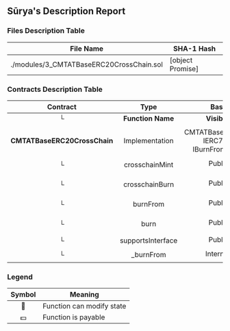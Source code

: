 ## Sūrya's Description Report

### Files Description Table


|  File Name  |  SHA-1 Hash  |
|-------------|--------------|
| ./modules/3_CMTATBaseERC20CrossChain.sol | [object Promise] |


### Contracts Description Table


|  Contract  |         Type        |       Bases      |                  |                 |
|:----------:|:-------------------:|:----------------:|:----------------:|:---------------:|
|     └      |  **Function Name**  |  **Visibility**  |  **Mutability**  |  **Modifiers**  |
||||||
| **CMTATBaseERC20CrossChain** | Implementation | CMTATBaseERC1404, IERC7802, IBurnFromERC20 |||
| └ | crosschainMint | Public ❗️ | 🛑  | onlyRole whenNotPaused |
| └ | crosschainBurn | Public ❗️ | 🛑  | onlyRole whenNotPaused |
| └ | burnFrom | Public ❗️ | 🛑  | onlyRole whenNotPaused |
| └ | burn | Public ❗️ | 🛑  | onlyRole whenNotPaused |
| └ | supportsInterface | Public ❗️ |   |NO❗️ |
| └ | _burnFrom | Internal 🔒 | 🛑  | |


### Legend

|  Symbol  |  Meaning  |
|:--------:|-----------|
|    🛑    | Function can modify state |
|    💵    | Function is payable |
